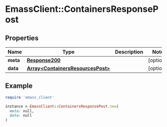 # EmassClient::ContainersResponsePost

## Properties

| Name | Type | Description | Notes |
| ---- | ---- | ----------- | ----- |
| **meta** | [**Response200**](Response200.md) |  | [optional] |
| **data** | [**Array&lt;ContainersResourcesPost&gt;**](ContainersResourcesPost.md) |  | [optional] |

## Example

```ruby
require 'emass_client'

instance = EmassClient::ContainersResponsePost.new(
  meta: null,
  data: null
)
```

